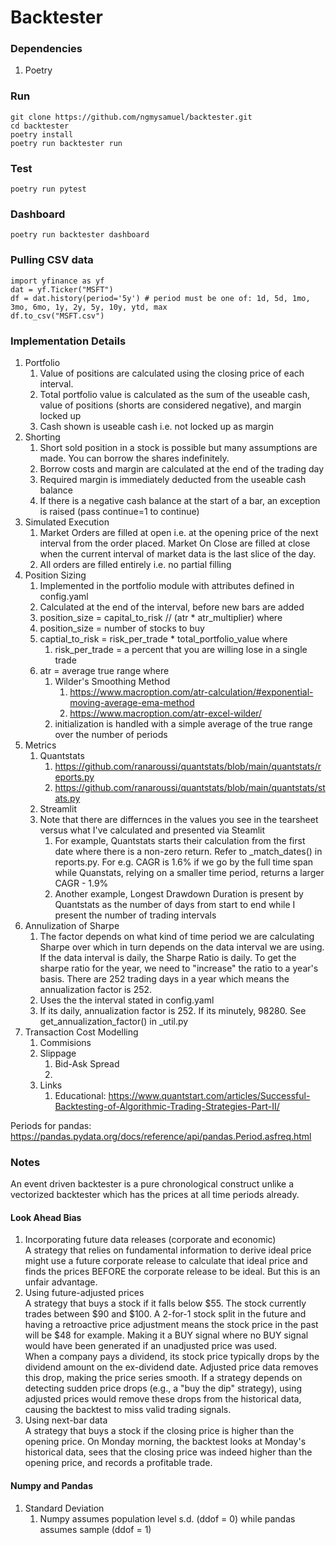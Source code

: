 # Backtester

### Dependencies
1. Poetry

### Run
```
git clone https://github.com/ngmysamuel/backtester.git
cd backtester
poetry install
poetry run backtester run
```

### Test
```
poetry run pytest
```

### Dashboard
```
poetry run backtester dashboard
```

### Pulling CSV data
```
import yfinance as yf
dat = yf.Ticker("MSFT")
df = dat.history(period='5y') # period must be one of: 1d, 5d, 1mo, 3mo, 6mo, 1y, 2y, 5y, 10y, ytd, max
df.to_csv("MSFT.csv")
```

### Implementation Details
1. Portfolio
    1. Value of positions are calculated using the closing price of each interval. 
    2. Total portfolio value is calculated as the sum of the useable cash, value of positions (shorts are considered negative), and margin locked up
    3. Cash shown is useable cash i.e. not locked up as margin
2. Shorting
    1. Short sold position in a stock is possible but many assumptions are made. You can borrow the shares indefinitely. 
    2. Borrow costs and margin are calculated at the end of the trading day
    3. Required margin is immediately deducted from the useable cash balance
    4. If there is a negative cash balance at the start of a bar, an exception is raised (pass continue=1 to continue)
3. Simulated Execution
    1. Market Orders are filled at open i.e. at the opening price of the next interval from the order placed. Market On Close are filled at close when the current interval of market data is the last slice of the day.
    2. All orders are filled entirely i.e. no partial filling
4. Position Sizing
    1. Implemented in the portfolio module with attributes defined in config.yaml
    2. Calculated at the end of the interval, before new bars are added
    3. position_size = capital_to_risk // (atr * atr_multiplier) where
    4. position_size = number of stocks to buy
    5. captial_to_risk = risk_per_trade * total_portfolio_value where
        1. risk_per_trade = a percent that you are willing lose in a single trade
    6. atr = average true range where
        1. Wilder's Smoothing Method
            1. https://www.macroption.com/atr-calculation/#exponential-moving-average-ema-method
            2. https://www.macroption.com/atr-excel-wilder/
        2. initialization is handled with a simple average of the true range over the number of periods
5. Metrics
    1. Quantstats
        1. https://github.com/ranaroussi/quantstats/blob/main/quantstats/reports.py
        2. https://github.com/ranaroussi/quantstats/blob/main/quantstats/stats.py
    2. Streamlit
    3. Note that there are differnces in the values you see in the tearsheet versus what I've calculated and presented via Steamlit
        1. For example, Quantstats starts their calculation from the first date where there is a non-zero return. Refer to _match_dates() in reports.py. For e.g. CAGR is 1.6% if we go by the full time span while Quanstats, relying on a smaller time period, returns a larger CAGR - 1.9%
        2. Another example, Longest Drawdown Duration is present by Quantstats as the number of days from start to end while I present the number of trading intervals
6. Annulization of Sharpe
    1. The factor depends on what kind of time period we are calculating Sharpe over which in turn depends on the data interval we are using. If the data interval is daily, the Sharpe Ratio is daily. To get the sharpe ratio for the year, we need to "increase" the ratio to a year's basis. There are 252 trading days in a year which means the annualization factor is 252.
    2. Uses the the interval stated in config.yaml
    3. If its daily, annualization factor is 252. If its minutely, 98280. See get_annualization_factor() in _util.py
6. Transaction Cost Modelling
    1. Commisions
    2. Slippage
        1. Bid-Ask Spread
        2. 
    3. Links
        1. Educational: https://www.quantstart.com/articles/Successful-Backtesting-of-Algorithmic-Trading-Strategies-Part-II/

Periods for pandas: https://pandas.pydata.org/docs/reference/api/pandas.Period.asfreq.html

### Notes

An event driven backtester is a pure chronological construct unlike a vectorized backtester which has the prices at all time periods already.

#### Look Ahead Bias 
1. Incorporating future data releases (corporate and economic)  
A strategy that relies on fundamental information to derive ideal price might use a future corporate release to calculate that ideal price and finds the prices BEFORE the corporate release to be ideal. But this is an unfair advantage.
2. Using future-adjusted prices  
A strategy that buys a stock if it falls below $55. The stock currently trades between $90 and $100. A 2-for-1 stock split in the future and having a retroactive price adjustment means the stock price in the past will be $48 for example. Making it a BUY signal where no BUY signal would have been generated if an unadjusted price was used.  
When a company pays a dividend, its stock price typically drops by the dividend amount on the ex-dividend date. Adjusted price data removes this drop, making the price series smooth. 
If a strategy depends on detecting sudden price drops (e.g., a "buy the dip" strategy), using adjusted prices would remove these drops from the historical data, causing the backtest to miss valid trading signals. 
3. Using next-bar data  
A strategy that buys a stock if the closing price is higher than the opening price. On Monday morning, the backtest looks at Monday's historical data, sees that the closing price was indeed higher than the opening price, and records a profitable trade. 

#### Numpy and Pandas
1. Standard Deviation
    1. Numpy assumes population level s.d. (ddof = 0) while pandas assumes sample (ddof = 1)